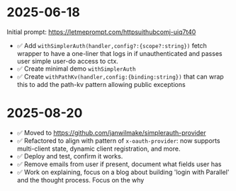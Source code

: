 # 2025-06-18

Initial prompt: https://letmeprompt.com/httpsuithubcomj-uiq7t40

- ✅ Add `withSimplerAuth(handler,config?:{scope?:string})` fetch wrapper to have a one-liner that logs in if unauthenticated and passes user simple user-do access to ctx.
- ✅ Create minimal demo `withSimplerAuth`
- ✅ Create `withPathKv(handler,config:{binding:string})` that can wrap this to add the path-kv pattern allowing public exceptions

# 2025-08-20

- ✅ Moved to https://github.com/janwilmake/simplerauth-provider
- ✅ Refactored to align with pattern of `x-oauth-provider`: now supports multi-client state, dynamic client registration, and more.
- ✅ Deploy and test, confirm it works.
- ✅ Remove emails from user if present, document what fields user has
- ✅ Work on explaining, focus on a blog about building 'login with Parallel' and the thought process. Focus on the why
